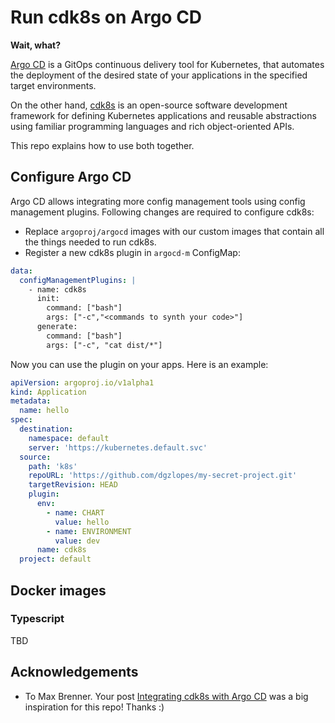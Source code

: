 # Run cdk8s on Argo CD

**Wait, what?**

[Argo CD](https://argoproj.github.io/argo-cd/) is a GitOps continuous delivery tool for Kubernetes, that automates the deployment of the desired state of your applications in the specified target environments.

On the other hand, [cdk8s](https://cdk8s.io/) is an open-source software development framework for defining Kubernetes applications and reusable abstractions using familiar programming languages and rich object-oriented APIs.

This repo explains how to use both together.

## Configure Argo CD

Argo CD allows integrating more config management tools using config management plugins. Following changes are required to configure cdk8s:
- Replace `argoproj/argocd` images with our custom images that contain all the things needed to run cdk8s.
- Register a new cdk8s plugin in `argocd-m` ConfigMap:

```yaml
data:
  configManagementPlugins: |
    - name: cdk8s
      init:                          
        command: ["bash"]
        args: ["-c","<commands to synth your code>"]
      generate:                      
        command: ["bash"]
        args: ["-c", "cat dist/*"]
```

Now you can use the plugin on your apps. Here is an example:
```YAML
apiVersion: argoproj.io/v1alpha1
kind: Application
metadata:
  name: hello
spec:
  destination:
    namespace: default
    server: 'https://kubernetes.default.svc'
  source:
    path: 'k8s'
    repoURL: 'https://github.com/dgzlopes/my-secret-project.git'
    targetRevision: HEAD
    plugin:
      env:
        - name: CHART
          value: hello
        - name: ENVIRONMENT
          value: dev
      name: cdk8s
  project: default
```
## Docker images

### Typescript

TBD

## Acknowledgements

- To Max Brenner. Your post [Integrating cdk8s with Argo CD](https://brennerm.github.io/posts/integrating-cdk8s-with-argocd.html) was a big inspiration for this repo! Thanks :)
